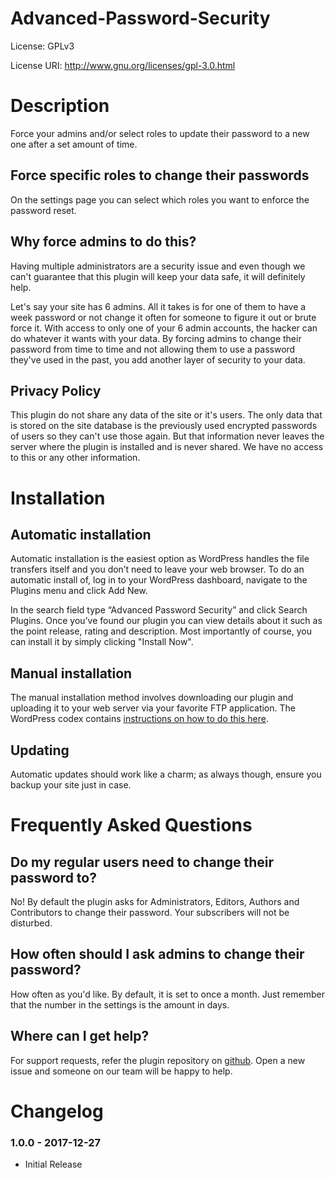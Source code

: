 # Advanced-Password-Security
License: GPLv3

License URI: http://www.gnu.org/licenses/gpl-3.0.html

# Description 

Force your admins and/or select roles to update their password to a new one after a set amount of time.

## Force specific roles to change their passwords

On the settings page you can select which roles you want to enforce the password reset.

## Why force admins to do this?

Having multiple administrators are a security issue and even though we can't guarantee that this plugin will keep your data safe, it will definitely help.

Let's say your site has 6 admins.
All it takes is for one of them to have a week password or not change it often for someone to figure it out or brute force it. With access to only one of your 6 admin accounts, the hacker can do whatever it wants with your data.
By forcing admins to change their password from time to time and not allowing them to use a password they've used in the past, you add another layer of security to your data.

## Privacy Policy
This plugin do not share any data of the site or it's users. The only data that is stored on the site database is the previously used encrypted passwords of users so they can't use those again. But that information never leaves the server where the plugin is installed and is never shared.
We have no access to this or any other information.

# Installation

## Automatic installation

Automatic installation is the easiest option as WordPress handles the file transfers itself and you don’t need to leave your web browser. To do an automatic install of, log in to your WordPress dashboard, navigate to the Plugins menu and click Add New.

In the search field type “Advanced Password Security” and click Search Plugins. Once you’ve found our plugin you can view details about it such as the point release, rating and description. Most importantly of course, you can install it by simply clicking "Install Now".

## Manual installation

The manual installation method involves downloading our plugin and uploading it to your web server via your favorite FTP application. The WordPress codex contains [instructions on how to do this here](http://codex.wordpress.org/Managing_Plugins#Manual_Plugin_Installation).

## Updating

Automatic updates should work like a charm; as always though, ensure you backup your site just in case.

# Frequently Asked Questions

## Do my regular users need to change their password to?

No! By default the plugin asks for Administrators, Editors, Authors and Contributors to change their password.
Your subscribers will not be disturbed.

## How often should I ask admins to change their password?

How often as you'd like. By default, it is set to once a month. Just remember that the number in the settings is the amount in days.

## Where can I get help?

For support requests, refer the plugin repository on [github](https://github.com/trewknowledge/Advanced-Password-Security/issues). Open a new issue and someone on our team will be happy to help.

# Changelog

### 1.0.0 - 2017-12-27
* Initial Release
